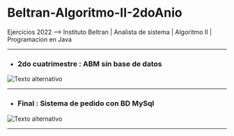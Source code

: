 # Beltran-Algoritmo-II-2doAnio
Ejercicios  2022 --> Instituto Beltran |  Analista de sistema |  Algoritmo II | Programacion en Java
***
> 
 - ### 2do cuatrimestre : ABM sin base de datos ###
 ![Texto alternativo](https://raw.githubusercontent.com/gomezfernando1995/I.Beltran-2doAnio-Algoritmo2-Java-2022/main/2do%20Cuatri/java_ABM_sinBD/muestra.png)
***

 - ### Final : Sistema de pedido con BD MySql ###
 ![Texto alternativo](https://github.com/gomezfernando1995/I.Beltran-2doAnio-Algoritmo2-Java-2022/blob/main/Final/BurgerChin-Final/src/img/BurgerChin%20-%20Sistema%20de%20Pedido.gif?raw=true)
***
